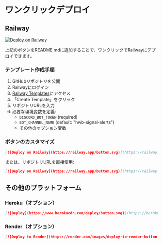 # ワンクリックデプロイ

## Railway

[![Deploy on Railway](https://railway.app/button.svg)](https://railway.app/template/hwb-bot?referralCode=YOUR_REFERRAL_CODE)

上記のボタンをREADME.mdに追加することで、ワンクリックでRailwayにデプロイできます。

### テンプレート作成手順

1. GitHubリポジトリを公開
2. Railwayにログイン
3. [Railway Templates](https://railway.app/templates)にアクセス
4. 「Create Template」をクリック
5. リポジトリURLを入力
6. 必要な環境変数を定義:
   - `DISCORD_BOT_TOKEN` (required)
   - `BOT_CHANNEL_NAME` (default: "hwb-signal-alerts")
   - その他のオプション変数

### ボタンのカスタマイズ

```markdown
[![Deploy on Railway](https://railway.app/button.svg)](https://railway.app/new/template/YOUR_TEMPLATE_ID)
```

または、リポジトリURLを直接使用:

```markdown
[![Deploy on Railway](https://railway.app/button.svg)](https://railway.app/new/template?template=https%3A%2F%2Fgithub.com%2Fyourusername%2Fhwb-discord-bot)
```

## その他のプラットフォーム

### Heroku（オプション）
```markdown
[![Deploy](https://www.herokucdn.com/deploy/button.svg)](https://heroku.com/deploy?template=https://github.com/yourusername/hwb-discord-bot)
```

### Render（オプション）
```markdown
[![Deploy to Render](https://render.com/images/deploy-to-render-button.svg)](https://render.com/deploy?repo=https://github.com/yourusername/hwb-discord-bot)
```
